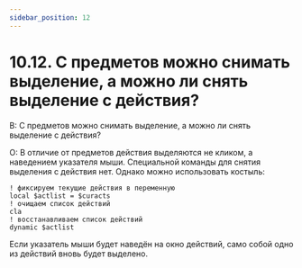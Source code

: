 ```yaml
---
sidebar_position: 12
---
```


# 10.12. С предметов можно снимать выделение, а можно ли снять выделение с действия?
<!-- [:faq_10_12] -->

В: С предметов можно снимать выделение, а можно ли снять выделение с действия?

О:
В отличие от предметов действия выделяются не кликом, а наведением указателя мыши. Специальной команды для снятия выделения с действия нет. Однако можно использовать костыль:

```qsp
! фиксируем текущие действия в переменную
local $actlist = $curacts
! очищаем список действий
cla
! восстанавливаем список действий
dynamic $actlist
```

Если указатель мыши будет наведён на окно действий, само собой одно из действий вновь будет выделено.

